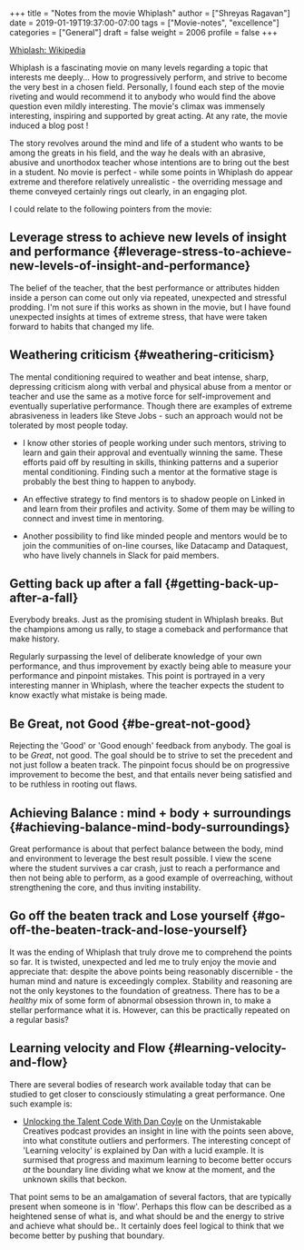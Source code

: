 +++
title = "Notes from the movie Whiplash"
author = ["Shreyas Ragavan"]
date = 2019-01-19T19:37:00-07:00
tags = ["Movie-notes", "excellence"]
categories = ["General"]
draft = false
weight = 2006
profile = false
+++

[Whiplash: Wikipedia](https://en.m.wikipedia.org/wiki/Whiplash%5F%25282014%5Ffilm%2529)

Whiplash is a fascinating movie on many levels regarding a topic that interests me deeply... How to progressively perform, and strive to become the very best in a chosen field. Personally, I found each step of the movie riveting and would recommend it to anybody who would find the above question even mildly interesting. The movie's climax  was immensely interesting, inspiring and supported by great acting.  At any rate, the movie induced a blog post !

The story revolves around the mind and life of a student who wants to be among the greats in his field, and the way he deals with an abrasive, abusive and unorthodox teacher whose intentions are to bring out the best in a student. No movie is perfect - while some points in Whiplash do appear extreme and therefore relatively unrealistic - the overriding message and theme conveyed certainly rings out clearly, in an engaging plot.

I could relate to the following pointers from the movie:


## Leverage stress to achieve new levels of insight and performance {#leverage-stress-to-achieve-new-levels-of-insight-and-performance}

The belief of the teacher, that the best performance or attributes hidden inside a person can come out only via repeated, unexpected and  stressful prodding. I'm not sure if this works as shown in the movie, but I have found unexpected insights at times of extreme stress, that have were taken forward to habits that changed my life.


## Weathering criticism {#weathering-criticism}

The mental conditioning required to weather and beat intense, sharp,
depressing criticism along with verbal and physical abuse from a
mentor or teacher and use the same as a motive force for
self-improvement and eventually superlative performance. Though there
are examples of extreme abrasiveness in leaders like Steve Jobs - such
an approach would not be tolerated by most people today.

-   I know other stories of people working under such mentors,
    striving to learn and gain their approval and eventually winning
    the same. These efforts paid off by resulting in skills, thinking
    patterns and a superior mental conditioning. Finding such a mentor
    at the formative stage is probably the best thing to happen to
    anybody.

-   An effective strategy to find mentors is to shadow people on Linked in and learn from their profiles and activity. Some of them may be willing to connect and invest time in mentoring.

-   Another possibility to find like minded people and mentors would be to join the communities of on-line courses, like Datacamp and Dataquest, who have lively channels in Slack for paid members.


## Getting back up after a fall {#getting-back-up-after-a-fall}

Everybody breaks. Just as the promising student in Whiplash
breaks. But the champions among us rally, to stage a comeback and
performance that make history.

Regularly surpassing the level of deliberate knowledge of your own performance, and thus improvement by exactly being able to measure your performance and pinpoint mistakes. This point is portrayed in a very interesting manner in Whiplash, where the teacher expects the student to know exactly what mistake is being made.


## Be Great, not Good {#be-great-not-good}

Rejecting the 'Good' or 'Good enough' feedback from anybody. The goal is to be _Great_, not good. The goal should be to strive to set the precedent and not just follow a beaten track. The pinpoint focus should be on progressive improvement to become the best, and that entails never being satisfied and to be ruthless in rooting out flaws.


## Achieving Balance : mind + body + surroundings {#achieving-balance-mind-body-surroundings}

Great performance is about that perfect balance between the body, mind and environment to leverage the best result possible. I view the scene where the student survives a car crash, just to reach a performance and then not being able to perform, as a good example of overreaching, without strengthening the core, and thus inviting instability.


## Go off the beaten track and Lose yourself {#go-off-the-beaten-track-and-lose-yourself}

It was the ending of Whiplash that truly drove me to comprehend the points so far. It is twisted, unexpected and led me to truly enjoy the movie and appreciate that: despite the above points being reasonably discernible - the human mind and nature is exceedingly complex. Stability and reasoning are not the only keystones to the foundation of greatness. There has to be a _healthy_ mix of some form of abnormal obsession thrown in, to make a stellar performance what it is. However, can this be practically repeated on a regular basis?


## Learning velocity and Flow {#learning-velocity-and-flow}

There are several bodies of research work available today that can be studied to get closer to consciously stimulating a great performance. One such example is:

-   [Unlocking the Talent Code With Dan Coyle](https://unmistakablecreative.com/podcast/unlocking-the-talent-code-with-dan-coyle) on the Unmistakable
    Creatives podcast provides an insight in line with the points seen
    above, into what constitute outliers and performers. The interesting
    concept of 'Learning velocity' is explained by Dan with a lucid
    example. It is surmised that progress and maximum learning to become
    better occurs _at_ the boundary line dividing what we know at the
    moment, and the unknown skills that beckon.

That point sems to be an amalgamation of several factors, that are typically present when someone is in 'flow'. Perhaps this flow can be described as a heightened sense of what is, and what should be and the energy to strive and achieve what should be.. It certainly does feel logical to think that we become better by pushing that boundary.
